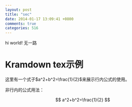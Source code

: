 ```yaml
---
layout: post
title: "sec"
date: 2014-01-17 13:09:41 +0800
comments: true
categories: 516
---
```

hi world!
无一路
# Kramdown tex示例

这里有一个式子$a^2+b^2=\frac{1}{2}$来展示行内公式的使用。

非行内的公式用法：

$$
    a^2+b^2=\frac{1}{2}
$$
